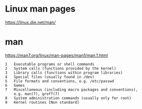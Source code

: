 # Linux man pages #

<https://linux.die.net/man/>

# man #

<https://man7.org/linux/man-pages/man1/man.1.html>

```
1   Executable programs or shell commands
2   System calls (functions provided by the kernel)
3   Library calls (functions within program libraries)
4   Special files (usually found in /dev)
5   File formats and conventions, e.g. /etc/passwd
6   Games
7   Miscellaneous (including macro packages and conventions),
    e.g. man(7), groff(7)
8   System administration commands (usually only for root)
9   Kernel routines [Non standard]
```

